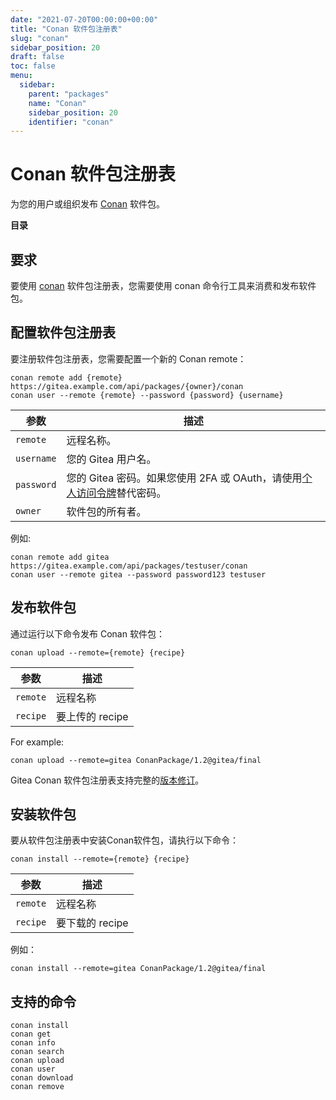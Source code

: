 ```yaml
---
date: "2021-07-20T00:00:00+00:00"
title: "Conan 软件包注册表"
slug: "conan"
sidebar_position: 20
draft: false
toc: false
menu:
  sidebar:
    parent: "packages"
    name: "Conan"
    sidebar_position: 20
    identifier: "conan"
---
```


# Conan 软件包注册表

为您的用户或组织发布 [Conan](https://conan.io/) 软件包。

**目录**


## 要求

要使用 [conan](https://conan.io/downloads.html) 软件包注册表，您需要使用 conan 命令行工具来消费和发布软件包。

## 配置软件包注册表

要注册软件包注册表，您需要配置一个新的 Conan remote：

```shell
conan remote add {remote} https://gitea.example.com/api/packages/{owner}/conan
conan user --remote {remote} --password {password} {username}
```

| 参数       | 描述                                                                                                                                        |
| ---------- | ------------------------------------------------------------------------------------------------------------------------------------------- |
| `remote`   | 远程名称。                                                                                                                                  |
| `username` | 您的 Gitea 用户名。                                                                                                                         |
| `password` | 您的 Gitea 密码。如果您使用 2FA 或 OAuth，请使用[个人访问令牌](development/api-usage.md#通过-api-认证)替代密码。 |
| `owner`    | 软件包的所有者。                                                                                                                            |

例如:

```shell
conan remote add gitea https://gitea.example.com/api/packages/testuser/conan
conan user --remote gitea --password password123 testuser
```

## 发布软件包

通过运行以下命令发布 Conan 软件包：

```shell
conan upload --remote={remote} {recipe}
```

| 参数     | 描述            |
| -------- | --------------- |
| `remote` | 远程名称        |
| `recipe` | 要上传的 recipe |

For example:

```shell
conan upload --remote=gitea ConanPackage/1.2@gitea/final
```

Gitea Conan 软件包注册表支持完整的[版本修订](https://docs.conan.io/en/latest/versioning/revisions.html)。

## 安装软件包

要从软件包注册表中安装Conan软件包，请执行以下命令：

```shell
conan install --remote={remote} {recipe}
```

| 参数     | 描述            |
| -------- | --------------- |
| `remote` | 远程名称        |
| `recipe` | 要下载的 recipe |

例如：

```shell
conan install --remote=gitea ConanPackage/1.2@gitea/final
```

## 支持的命令

```
conan install
conan get
conan info
conan search
conan upload
conan user
conan download
conan remove
```
